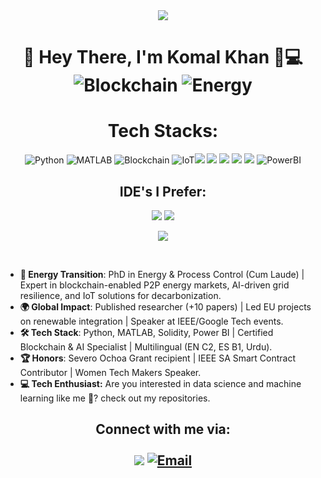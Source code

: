 
<div align="center">
<img src="https://capsule-render.vercel.app/api?type=waving&color=gradient&customColorList=3&height=300&section=header&text=Welcome%20to%20my%20profile!&fontSize=70" />
<h1> 🔋 Hey There, I'm Komal Khan 👩💻<br />
  <img src="https://img.shields.io/badge/Solidity-Expert-3C3C3D?logo=solidity" alt="Blockchain">
  <img src="https://img.shields.io/badge/Renewables-PhD-2ECC71" alt="Energy">
</div>
<div align="center">
 <h1>Tech Stacks: </h1>
 <img src="https://img.shields.io/badge/-Python-3776AB?style=for-the-badge&logo=python&amp;logoColor=white" alt="Python">
<img src="https://img.shields.io/badge/-MATLAB-0076A8?style=for-the-badge&logo=mathworks&amp;logoColor=white" alt="MATLAB">
<img src="https://img.shields.io/badge/-Blockchain-3D3D3D?style=for-the-badge&logo=blockchaindotcom&amp;logoColor=white" alt="Blockchain">
<img src="https://img.shields.io/badge/-IoT-FF6F00?style=for-the-badge&logo=arduino&amp;logoColor=white" alt="IoT"><img src='https://img.shields.io/badge/C%2B%2B-00599C?style=for-the-badge&logo=c%2B%2B&logoColor=white' />   <img src='https://img.shields.io/badge/Node--RED-8F0000?style=for-the-badge&logo=nodered&logoColor=white' />   <img src='https://img.shields.io/badge/JavaScript-323330?style=for-the-badge&logo=javascript&logoColor=F7DF1E' />  <img src='https://img.shields.io/badge/Node.js-43853D?style=for-the-badge&logo=node-dot-js&logoColor=white' />   <img src='https://img.shields.io/badge/MySQL-00000F?style=for-the-badge&logo=mysql&logoColor=white' />
<img src="https://img.shields.io/badge/-PowerBI-F2C811?style=for-the-badge&logo=powerbi&amp;logoColor=black" alt="PowerBI">  <br />
 <h2>IDE's I Prefer: </h2><img src='https://img.shields.io/badge/Visual_Studio_Code-0078D4?style=for-the-badge&logo=visual%20studio%20code&logoColor=white' /> <!-- Jupyter Notebook -->
<img src='https://img.shields.io/badge/Jupyter_Notebook-F37626?style=for-the-badge&logo=jupyter&logoColor=white' />

<!-- Google Colab -->
<img src='https://img.shields.io/badge/Google_Colab-F9AB00?style=for-the-badge&logo=googlecolab&logoColor=white' /><br />
</div>
<br />

- **🔋 Energy Transition**: PhD in Energy & Process Control (Cum Laude) | Expert in blockchain-enabled P2P energy markets, AI-driven grid resilience, and IoT solutions for decarbonization.  
- **🌍 Global Impact**: Published researcher (+10 papers) | Led EU projects on renewable integration | Speaker at IEEE/Google Tech events.  
- **🛠️ Tech Stack**: Python, MATLAB, Solidity, Power BI | Certified Blockchain & AI Specialist | Multilingual (EN C2, ES B1, Urdu).  
- **🏆 Honors**: Severo Ochoa Grant recipient | IEEE SA Smart Contract Contributor | Women Tech Makers Speaker.  
- **💻 Tech Enthusiast:** Are you interested in data science and machine learning like me 🙂? check out my repositories.

<div align="center"><h2>Connect with me via:<br /><br />
  <a href='https://www.linkedin.com/in/komalkhan31/' ><img src='https://img.shields.io/badge/LinkedIn-0077B5?style=for-the-badge&logo=linkedin&logoColor=white' /></a>
  <a href="mailto:dr.komalkhan@outlook.com"><img src="https://img.shields.io/badge/-Email-D14836?style=for-the-badge&logo=gmail&amp;logoColor=white" alt="Email"></a>

